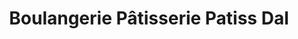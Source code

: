 ---
title: "Boulangerie Pâtisserie Patiss Dal"
url: /la-bassee/boulangerie-patisserie-patiss-dal/
shop: Bäckerei
---